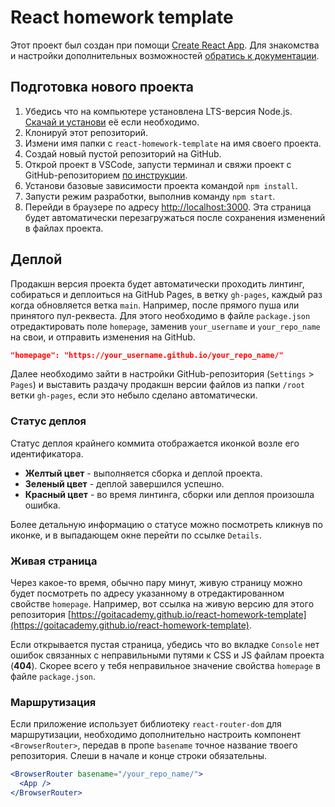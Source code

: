 # React homework template

Этот проект был создан при помощи [Create React App](https://github.com/facebook/create-react-app). Для знакомства и настройки дополнительных
возможностей [обратись к документации](https://facebook.github.io/create-react-app/docs/getting-started).

## Подготовка нового проекта

1. Убедись что на компьютере установлена LTS-версия Node.js. [Скачай и установи](https://nodejs.org/en/) её если необходимо.
2. Клонируй этот репозиторий.
3. Измени имя папки с `react-homework-template` на имя своего проекта.
4. Создай новый пустой репозиторий на GitHub.
5. Открой проект в VSCode, запусти терминал и свяжи проект с GitHub-репозиторием
   [по инструкции](https://docs.github.com/en/get-started/getting-started-with-git/managing-remote-repositories#changing-a-remote-repositorys-url).
6. Установи базовые зависимости проекта командой `npm install`.
7. Запусти режим разработки, выполнив команду `npm start`.
8. Перейди в браузере по адресу [http://localhost:3000](http://localhost:3000). Эта страница будет автоматически перезагружаться после сохранения
   изменений в файлах проекта.

## Деплой

Продакшн версия проекта будет автоматически проходить линтинг, собираться и деплоиться на GitHub Pages, в ветку `gh-pages`, каждый раз когда
обновляется ветка `main`. Например, после прямого пуша или принятого пул-реквеста. Для этого необходимо в файле `package.json` отредактировать поле
`homepage`, заменив `your_username` и `your_repo_name` на свои, и отправить изменения на GitHub.

```json
"homepage": "https://your_username.github.io/your_repo_name/"
```

Далее необходимо зайти в настройки GitHub-репозитория (`Settings` > `Pages`) и выставить раздачу продакшн версии файлов из папки `/root` ветки
`gh-pages`, если это небыло сделано автоматически.

### Статус деплоя

Статус деплоя крайнего коммита отображается иконкой возле его идентификатора.

- **Желтый цвет** - выполняется сборка и деплой проекта.
- **Зеленый цвет** - деплой завершился успешно.
- **Красный цвет** - во время линтинга, сборки или деплоя произошла ошибка.

Более детальную информацию о статусе можно посмотреть кликнув по иконке, и в выпадающем окне перейти по ссылке `Details`.

### Живая страница

Через какое-то время, обычно пару минут, живую страницу можно будет посмотреть по адресу указанному в отредактированном свойстве `homepage`. Например,
вот ссылка на живую версию для этого репозитория
[https://goitacademy.github.io/react-homework-template](https://goitacademy.github.io/react-homework-template).

Если открывается пустая страница, убедись что во вкладке `Console` нет ошибок связанных с неправильными путями к CSS и JS файлам проекта (**404**).
Скорее всего у тебя неправильное значение свойства `homepage` в файле `package.json`.

### Маршрутизация

Если приложение использует библиотеку `react-router-dom` для маршрутизации, необходимо дополнительно настроить компонент `<BrowserRouter>`, передав в
пропе `basename` точное название твоего репозитория. Слеши в начале и конце строки обязательны.

```jsx
<BrowserRouter basename="/your_repo_name/">
  <App />
</BrowserRouter>
```
